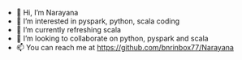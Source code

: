 - 👋 Hi, I’m Narayana
- 👀 I’m interested in pyspark, python, scala coding
- 🌱 I’m currently refreshing scala  
- 💞️ I’m looking to collaborate on python, pyspark and scala
- 📫 You can reach me at https://github.com/bnrinbox77/Narayana

<!---
bnrinbox77/bnrinbox77 is a ✨ special ✨ repository because its `README.md` (this file) appears on your GitHub profile.
You can click the Preview link to take a look at your changes.
--->
